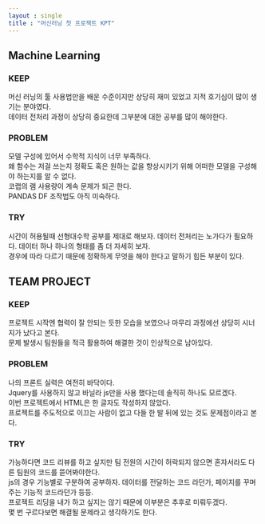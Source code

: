 ```yaml
---
layout : single
title : "머신러닝 첫 프로젝트 KPT"
---
```


## Machine Learning

### KEEP
머신 러닝의 툴 사용법만을 배운 수준이지만 상당히 재미 있었고 지적 호기심이 많이 생기는 분야였다.  
데이터 전처리 과정이 상당히 중요한데 그부분에 대한 공부를 많이 해야한다.  

### PROBLEM
모델 구성에 있어서 수학적 지식이 너무 부족하다.  
왜 함수는 저걸 쓰는지 정확도 혹은 원하는 값을 향상시키기 위해 어떠한 모델을 구성해야 하는지를 알 수 없다.  
코랩의 램 사용량이 계속 문제가 되곤 한다.  
PANDAS DF 조작법도 아직 미숙하다.

### TRY
시간이 허용될때 선형대수학 공부를 제대로 해보자.
데이터 전처리는 노가다가 필요하다. 데이터 하나 하나의 형태를 좀 더 자세히 보자.  
경우에 따라 다르기 때문에 정확하게 무엇을 해야 한다고 말하기 힘든 부분이 있다.  


## TEAM PROJECT

### KEEP
프로젝트 시작엔 협력이 잘 안되는 듯한 모습을 보였으나 마무리 과정에선 상당히 시너지가 났다고 본다.  
문제 발생시 팀원들을 적극 활용하여 해결한 것이 인상적으로 남아있다.  

### PROBLEM
나의 프론트 실력은 여전히 바닥이다.   
Jquery를 사용하지 않고 바닐라 js만을 사용 했다는데 솔직히 하나도 모르겠다.  
이번 프로젝트에서 HTML은 한 글자도 작성하지 않았다.  
프로젝트를 주도적으로 이끄는 사람이 없고 다들 한 발 뒤에 있는 것도 문제점이라고 본다.

### TRY
가능하다면 코드 리뷰를 하고 싶지만 팀 전원의 시간이 허락되지 않으면 혼자서라도 다른 팀원의 코드를 뜯어봐야한다.  
js의 경우 기능별로 구분하여 공부하자. 데이터를 전달하는 코드 라던가, 페이지를 꾸며주는 기능적 코드라던가 등등.  
프로젝트 리딩을 내가 하고 싶지는 않기 때문에 이부분은 추후로 미뤄두겠다.  
몇 번 구르다보면 해결될 문제라고 생각하기도 한다.


